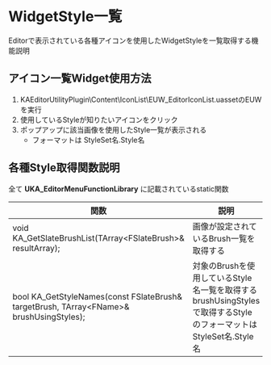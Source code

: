 # WidgetStyle一覧
Editorで表示されている各種アイコンを使用したWidgetStyleを一覧取得する機能説明  

## アイコン一覧Widget使用方法
1. KAEditorUtilityPlugin\Content\IconList\EUW_EditorIconList.uassetのEUWを実行
1. 使用しているStyleが知りたいアイコンをクリック
1. ポップアップに該当画像を使用したStyle一覧が表示される
    * フォーマットは StyleSet名.Style名 

## 各種Style取得関数説明
全て **UKA_EditorMenuFunctionLibrary** に記載されているstatic関数  

|関数|説明|
|-|-|
|void KA_GetSlateBrushList(TArray<FSlateBrush\>& resultArray);|画像が設定されているBrush一覧を取得する|
|bool KA_GetStyleNames(const FSlateBrush& targetBrush, TArray<FName\>& brushUsingStyles);|対象のBrushを使用しているStyle名一覧を取得する<br>brushUsingStylesで取得するStyleのフォーマットは<br> StyleSet名.Style名|
